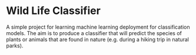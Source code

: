 # Wild Life Classifier


A simple project for learning machine learning deployment for classification models. The aim is to produce a classifier that will predict the species of plants or animals that are found in nature (e.g. during a hiking trip in natural parks).
